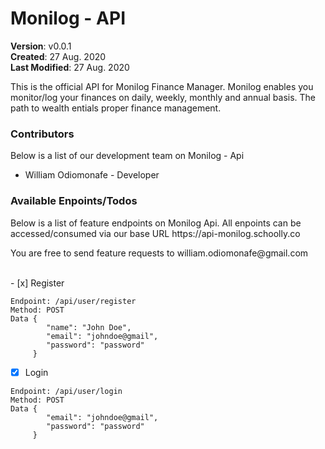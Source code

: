 # Monilog - API
**Version**: v0.0.1<br>
**Created**: 27 Aug. 2020<br>
**Last Modified**: 27 Aug. 2020


<p>This is the official API for Monilog Finance Manager. 
Monilog enables you monitor/log your finances on daily, weekly, monthly and annual basis. 
The path to wealth entials proper finance management.</p>


### Contributors
Below is a list of our development team on Monilog - Api

<ul>
<li>William Odiomonafe - Developer</li>
</ul>


### Available Enpoints/Todos
<p>Below is a list of feature endpoints on Monilog Api. All enpoints can be accessed/consumed via 
our base URL https://api-monilog.schoolly.co</p>
<p>You are free to send feature requests to william.odiomonafe@gmail.com</p>
<br>
- [x] Register <br>

```
Endpoint: /api/user/register
Method: POST
Data {
        "name": "John Doe",
        "email": "johndoe@gmail",
        "password": "password"
     }
```
- [x] Login <br>

```
Endpoint: /api/user/login
Method: POST
Data {
        "email": "johndoe@gmail",
        "password": "password"
     }
```

